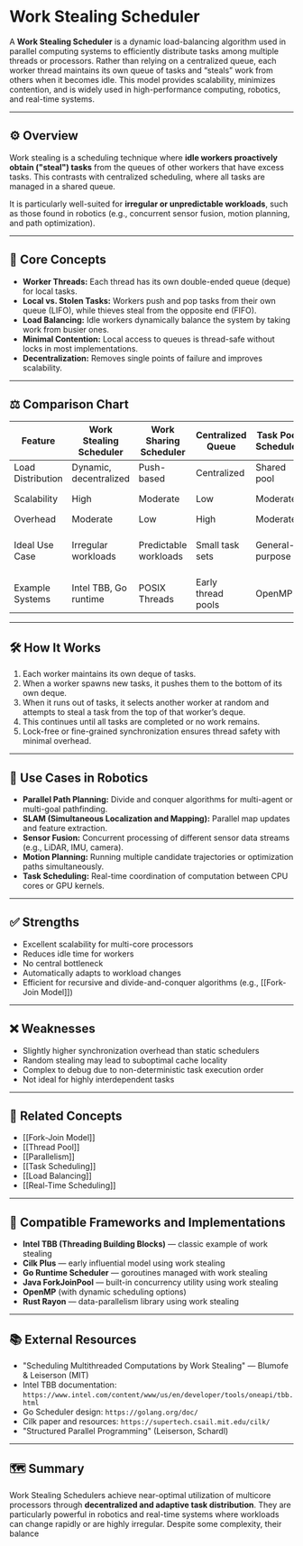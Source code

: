 # Work Stealing Scheduler

A **Work Stealing Scheduler** is a dynamic load-balancing algorithm used in parallel computing systems to efficiently distribute tasks among multiple threads or processors. Rather than relying on a centralized queue, each worker thread maintains its own queue of tasks and “steals” work from others when it becomes idle. This model provides scalability, minimizes contention, and is widely used in high-performance computing, robotics, and real-time systems.

---

## ⚙️ Overview

Work stealing is a scheduling technique where **idle workers proactively obtain ("steal") tasks** from the queues of other workers that have excess tasks. This contrasts with centralized scheduling, where all tasks are managed in a shared queue.

It is particularly well-suited for **irregular or unpredictable workloads**, such as those found in robotics (e.g., concurrent sensor fusion, motion planning, and path optimization).

---

## 🧠 Core Concepts

- **Worker Threads:** Each thread has its own double-ended queue (deque) for local tasks.  
- **Local vs. Stolen Tasks:** Workers push and pop tasks from their own queue (LIFO), while thieves steal from the opposite end (FIFO).  
- **Load Balancing:** Idle workers dynamically balance the system by taking work from busier ones.  
- **Minimal Contention:** Local access to queues is thread-safe without locks in most implementations.  
- **Decentralization:** Removes single points of failure and improves scalability.

---

## ⚖️ Comparison Chart

| Feature | Work Stealing Scheduler | Work Sharing Scheduler | Centralized Queue | Task Pool Scheduler | Priority-Based Scheduler |
|----------|------------------------|------------------------|-------------------|--------------------|---------------------------|
| Load Distribution | Dynamic, decentralized | Push-based | Centralized | Shared pool | Priority-driven |
| Scalability | High | Moderate | Low | Moderate | Depends on policy |
| Overhead | Moderate | Low | High | Moderate | Varies |
| Ideal Use Case | Irregular workloads | Predictable workloads | Small task sets | General-purpose | Real-time or priority-sensitive |
| Example Systems | Intel TBB, Go runtime | POSIX Threads | Early thread pools | OpenMP | RTOS schedulers |

---

## 🛠️ How It Works

1. Each worker maintains its own deque of tasks.  
2. When a worker spawns new tasks, it pushes them to the bottom of its own deque.  
3. When it runs out of tasks, it selects another worker at random and attempts to steal a task from the top of that worker’s deque.  
4. This continues until all tasks are completed or no work remains.  
5. Lock-free or fine-grained synchronization ensures thread safety with minimal overhead.

---

## 🤖 Use Cases in Robotics

- **Parallel Path Planning:** Divide and conquer algorithms for multi-agent or multi-goal pathfinding.  
- **SLAM (Simultaneous Localization and Mapping):** Parallel map updates and feature extraction.  
- **Sensor Fusion:** Concurrent processing of different sensor data streams (e.g., LiDAR, IMU, camera).  
- **Motion Planning:** Running multiple candidate trajectories or optimization paths simultaneously.  
- **Task Scheduling:** Real-time coordination of computation between CPU cores or GPU kernels.

---

## ✅ Strengths

- Excellent scalability for multi-core processors  
- Reduces idle time for workers  
- No central bottleneck  
- Automatically adapts to workload changes  
- Efficient for recursive and divide-and-conquer algorithms (e.g., [[Fork-Join Model]])

---

## ❌ Weaknesses

- Slightly higher synchronization overhead than static schedulers  
- Random stealing may lead to suboptimal cache locality  
- Complex to debug due to non-deterministic task execution order  
- Not ideal for highly interdependent tasks  

---

## 🧩 Related Concepts

- [[Fork-Join Model]]  
- [[Thread Pool]]  
- [[Parallelism]]  
- [[Task Scheduling]]  
- [[Load Balancing]]  
- [[Real-Time Scheduling]]  

---

## 🧰 Compatible Frameworks and Implementations

- **Intel TBB (Threading Building Blocks)** — classic example of work stealing  
- **Cilk Plus** — early influential model using work stealing  
- **Go Runtime Scheduler** — goroutines managed with work stealing  
- **Java ForkJoinPool** — built-in concurrency utility using work stealing  
- **OpenMP** (with dynamic scheduling options)  
- **Rust Rayon** — data-parallelism library using work stealing  

---

## 📚 External Resources

- "Scheduling Multithreaded Computations by Work Stealing" — Blumofe & Leiserson (MIT)  
- Intel TBB documentation: `https://www.intel.com/content/www/us/en/developer/tools/oneapi/tbb.html`  
- Go Scheduler design: `https://golang.org/doc/`  
- Cilk paper and resources: `https://supertech.csail.mit.edu/cilk/`  
- "Structured Parallel Programming" (Leiserson, Schardl)

---

## 🗺️ Summary

Work Stealing Schedulers achieve near-optimal utilization of multicore processors through **decentralized and adaptive task distribution**. They are particularly powerful in robotics and real-time systems where workloads can change rapidly or are highly irregular. Despite some complexity, their balance
